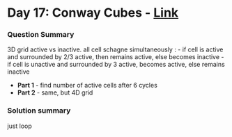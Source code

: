 # Day 17: Conway Cubes  - [Link](https://adventofcode.com/2020/day/17)

### Question Summary
3D grid
active vs inactive. 
all cell schagne simultaneously :
	- if cell is active and surrounded by 2/3 active, then remains active, else becomes inactive
	- if cell is unactive and surrounded by 3 active, becomes active, else remains inactive


- **Part 1** - find number of active cells after 6 cycles
- **Part 2** - same, but 4D grid

### Solution summary 
just loop